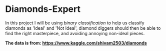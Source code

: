 # Diamonds-Expert
In this project I will be using *binary classification* to help us classify diamonds as 'Ideal' and 'Not Ideal', diamond diggers should then be able to find the right masterpiece, and avoiding annoying non-ideal pieces.

**The data is from: https://www.kaggle.com/shivam2503/diamonds**
